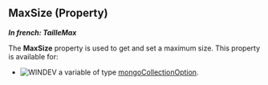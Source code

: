 
## MaxSize (Property)

***In french: TailleMax***
	



<a name="XUse"></a>
<a name="Use"></a>
<a name="description"></a>
The **MaxSize** property is used to get and set a maximum size. This property is available for: 

- ![WINDEV](https://doc.pcsoft.fr/ext/images/us/WD.png) a variable of type [mongoCollectionOption](../WDLang4/1000022413.md). 




